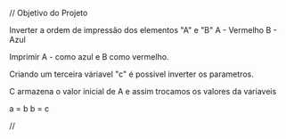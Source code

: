// Objetivo do Projeto 

Inverter a ordem de impressão dos elementos "A" e "B"
A - Vermelho 
B - Azul 

Imprimir A - como azul e B como vermelho.

Criando um terceira váriavel "c" é possivel inverter os parametros. 

C armazena o valor inicial de A
 e assim trocamos os valores da variaveis 

  a = b 
  b = c 

  // 
